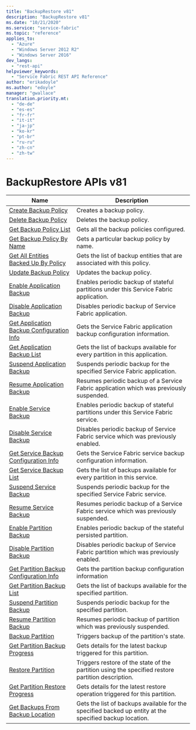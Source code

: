 ```yaml
---
title: "BackupRestore v81"
description: "BackupRestore v81"
ms.date: "10/21/2020"
ms.service: "service-fabric"
ms.topic: "reference"
applies_to: 
  - "Azure"
  - "Windows Server 2012 R2"
  - "Windows Server 2016"
dev_langs: 
  - "rest-api"
helpviewer_keywords: 
  - "Service Fabric REST API Reference"
author: "erikadoyle"
ms.author: "edoyle"
manager: "gwallace"
translation.priority.mt: 
  - "de-de"
  - "es-es"
  - "fr-fr"
  - "it-it"
  - "ja-jp"
  - "ko-kr"
  - "pt-br"
  - "ru-ru"
  - "zh-cn"
  - "zh-tw"
---
```

# BackupRestore APIs v81

| Name | Description |
| --- | --- |
| [Create Backup Policy](sfclient-v81-api-createbackuppolicy.md) | Creates a backup policy.<br/> |
| [Delete Backup Policy](sfclient-v81-api-deletebackuppolicy.md) | Deletes the backup policy.<br/> |
| [Get Backup Policy List](sfclient-v81-api-getbackuppolicylist.md) | Gets all the backup policies configured.<br/> |
| [Get Backup Policy By Name](sfclient-v81-api-getbackuppolicybyname.md) | Gets a particular backup policy by name.<br/> |
| [Get All Entities Backed Up By Policy](sfclient-v81-api-getallentitiesbackedupbypolicy.md) | Gets the list of backup entities that are associated with this policy.<br/> |
| [Update Backup Policy](sfclient-v81-api-updatebackuppolicy.md) | Updates the backup policy.<br/> |
| [Enable Application Backup](sfclient-v81-api-enableapplicationbackup.md) | Enables periodic backup of stateful partitions under this Service Fabric application.<br/> |
| [Disable Application Backup](sfclient-v81-api-disableapplicationbackup.md) | Disables periodic backup of Service Fabric application.<br/> |
| [Get Application Backup Configuration Info](sfclient-v81-api-getapplicationbackupconfigurationinfo.md) | Gets the Service Fabric application backup configuration information.<br/> |
| [Get Application Backup List](sfclient-v81-api-getapplicationbackuplist.md) | Gets the list of backups available for every partition in this application.<br/> |
| [Suspend Application Backup](sfclient-v81-api-suspendapplicationbackup.md) | Suspends periodic backup for the specified Service Fabric application.<br/> |
| [Resume Application Backup](sfclient-v81-api-resumeapplicationbackup.md) | Resumes periodic backup of a Service Fabric application which was previously suspended.<br/> |
| [Enable Service Backup](sfclient-v81-api-enableservicebackup.md) | Enables periodic backup of stateful partitions under this Service Fabric service.<br/> |
| [Disable Service Backup](sfclient-v81-api-disableservicebackup.md) | Disables periodic backup of Service Fabric service which was previously enabled.<br/> |
| [Get Service Backup Configuration Info](sfclient-v81-api-getservicebackupconfigurationinfo.md) | Gets the Service Fabric service backup configuration information.<br/> |
| [Get Service Backup List](sfclient-v81-api-getservicebackuplist.md) | Gets the list of backups available for every partition in this service.<br/> |
| [Suspend Service Backup](sfclient-v81-api-suspendservicebackup.md) | Suspends periodic backup for the specified Service Fabric service.<br/> |
| [Resume Service Backup](sfclient-v81-api-resumeservicebackup.md) | Resumes periodic backup of a Service Fabric service which was previously suspended.<br/> |
| [Enable Partition Backup](sfclient-v81-api-enablepartitionbackup.md) | Enables periodic backup of the stateful persisted partition.<br/> |
| [Disable Partition Backup](sfclient-v81-api-disablepartitionbackup.md) | Disables periodic backup of Service Fabric partition which was previously enabled.<br/> |
| [Get Partition Backup Configuration Info](sfclient-v81-api-getpartitionbackupconfigurationinfo.md) | Gets the partition backup configuration information<br/> |
| [Get Partition Backup List](sfclient-v81-api-getpartitionbackuplist.md) | Gets the list of backups available for the specified partition.<br/> |
| [Suspend Partition Backup](sfclient-v81-api-suspendpartitionbackup.md) | Suspends periodic backup for the specified partition.<br/> |
| [Resume Partition Backup](sfclient-v81-api-resumepartitionbackup.md) | Resumes periodic backup of partition which was previously suspended.<br/> |
| [Backup Partition](sfclient-v81-api-backuppartition.md) | Triggers backup of the partition's state.<br/> |
| [Get Partition Backup Progress](sfclient-v81-api-getpartitionbackupprogress.md) | Gets details for the latest backup triggered for this partition.<br/> |
| [Restore Partition](sfclient-v81-api-restorepartition.md) | Triggers restore of the state of the partition using the specified restore partition description.<br/> |
| [Get Partition Restore Progress](sfclient-v81-api-getpartitionrestoreprogress.md) | Gets details for the latest restore operation triggered for this partition.<br/> |
| [Get Backups From Backup Location](sfclient-v81-api-getbackupsfrombackuplocation.md) | Gets the list of backups available for the specified backed up entity at the specified backup location.<br/> |

